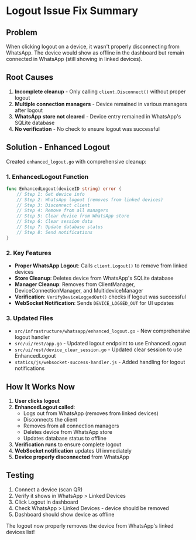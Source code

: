 # Logout Issue Fix Summary

## Problem
When clicking logout on a device, it wasn't properly disconnecting from WhatsApp. The device would show as offline in the dashboard but remain connected in WhatsApp (still showing in linked devices).

## Root Causes
1. **Incomplete cleanup** - Only calling `client.Disconnect()` without proper logout
2. **Multiple connection managers** - Device remained in various managers after logout
3. **WhatsApp store not cleared** - Device entry remained in WhatsApp's SQLite database
4. **No verification** - No check to ensure logout was successful

## Solution - Enhanced Logout

Created `enhanced_logout.go` with comprehensive cleanup:

### 1. **EnhancedLogout Function**
```go
func EnhancedLogout(deviceID string) error {
    // Step 1: Get device info
    // Step 2: WhatsApp logout (removes from linked devices)
    // Step 3: Disconnect client
    // Step 4: Remove from all managers
    // Step 5: Clear device from WhatsApp store
    // Step 6: Clear session data
    // Step 7: Update database status
    // Step 8: Send notifications
}
```

### 2. **Key Features**
- **Proper WhatsApp Logout**: Calls `client.Logout()` to remove from linked devices
- **Store Cleanup**: Deletes device from WhatsApp's SQLite database
- **Manager Cleanup**: Removes from ClientManager, DeviceConnectionManager, and MultideviceManager
- **Verification**: `VerifyDeviceLoggedOut()` checks if logout was successful
- **WebSocket Notification**: Sends `DEVICE_LOGGED_OUT` for UI updates

### 3. **Updated Files**
- `src/infrastructure/whatsapp/enhanced_logout.go` - New comprehensive logout handler
- `src/ui/rest/app.go` - Updated logout endpoint to use EnhancedLogout
- `src/ui/rest/device_clear_session.go` - Updated clear session to use EnhancedLogout
- `statics/js/websocket-success-handler.js` - Added handling for logout notifications

## How It Works Now

1. **User clicks logout**
2. **EnhancedLogout called**:
   - Logs out from WhatsApp (removes from linked devices)
   - Disconnects the client
   - Removes from all connection managers
   - Deletes device from WhatsApp store
   - Updates database status to offline
3. **Verification runs** to ensure complete logout
4. **WebSocket notification** updates UI immediately
5. **Device properly disconnected** from WhatsApp

## Testing

1. Connect a device (scan QR)
2. Verify it shows in WhatsApp > Linked Devices
3. Click Logout in dashboard
4. Check WhatsApp > Linked Devices - device should be removed
5. Dashboard should show device as offline

The logout now properly removes the device from WhatsApp's linked devices list!
